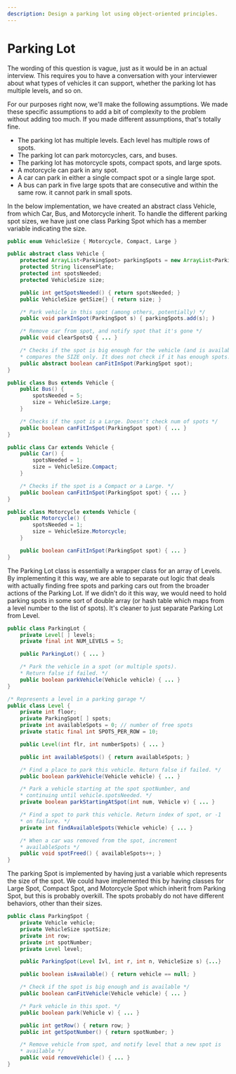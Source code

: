```yaml
---
description: Design a parking lot using object-oriented principles.
---
```


# Parking Lot

The wording of this question is vague, just as it would be in an actual interview. This requires you to have a conversation with your interviewer about what types of vehicles it can support, whether the parking lot has multiple levels, and so on.&#x20;

For our purposes right now, we'll make the following assumptions. We made these specific assumptions to add a bit of complexity to the problem without adding too much. If you made different assumptions, that's totally fine.

* The parking lot has multiple levels. Each level has multiple rows of spots.
* The parking lot can park motorcycles, cars, and buses.
* The parking lot has motorcycle spots, compact spots, and large spots.
* A motorcycle can park in any spot.
* A car can park in either a single compact spot or a single large spot.
* A bus can park in five large spots that are consecutive and within the same row. it cannot park in small spots.

In the below implementation, we have created an abstract class Vehicle, from which Car, Bus, and Motorcycle inherit. To handle the different parking spot sizes, we have just one class Parking Spot which has a member variable indicating the size.

```java
public enum VehicleSize { Motorcycle, Compact, Large }

public abstract class Vehicle {
    protected ArrayList<ParkingSpot> parkingSpots = new ArrayList<ParkingSpot>();
    protected String licensePlate;
    protected int spotsNeeded;
    protected VehicleSize size;

    public int getSpotsNeeded() { return spotsNeeded; }
    public VehicleSize getSize{} { return size; }

    /* Park vehicle in this spot (among others, potentially) */
    public void parkInSpot(ParkingSpot s) { parkingSpots.add(s); )

    /* Remove car from spot, and notify spot that it's gone */
    public void clearSpotsQ { ... }

    /* Checks if the spot is big enough for the vehicle (and is available). This
    * compares the SIZE only. It does not check if it has enough spots. */
    public abstract boolean canFitInSpot(ParkingSpot spot);
}

public class Bus extends Vehicle {
    public Bus() {
        spotsNeeded = 5;
        size = VehicleSize.Large;
    }

    /* Checks if the spot is a Large. Doesn't check num of spots */
    public boolean canFitInSpot(ParkingSpot spot) { ... }
}

public class Car extends Vehicle {
    public Car() {
        spotsNeeded = 1;
        size = VehicleSize.Compact;
    }

    /* Checks if the spot is a Compact or a Large. */
    public boolean canFitInSpot(ParkingSpot spot) { ... }
}

public class Motorcycle extends Vehicle {
    public Motorcycle() {
        spotsNeeded = 1;
        size = VehicleSize.Motorcycle;
    }

    public boolean canFitInSpot(ParkingSpot spot) { ... }
}
```

The Parking Lot class is essentially a wrapper class for an array of Levels. By implementing it this way, we are able to separate out logic that deals with actually finding free spots and parking cars out from the broader actions of the Parking Lot. If we didn’t do it this way, we would need to hold parking spots in some sort of double array (or hash table which maps from a level number to the list of spots). It's cleaner to just separate Parking Lot from Level.

```java
public class ParkingLot {
    private Level[ ] levels;
    private final int NUM_LEVELS = 5;

    public ParkingLot() { ... }

    /* Park the vehicle in a spot (or multiple spots).
    * Return false if failed. */
    public boolean parkVehicle(Vehicle vehicle) { ... }
}

/* Represents a level in a parking garage */
public class Level {
    private int floor;
    private ParkingSpot[ ] spots;
    private int availableSpots = 0; // number of free spots
    private static final int SPOTS_PER_ROW = 10;

    public Level(int flr, int numberSpots) { ... }

    public int availableSpots() { return availableSpots; }

    /* Find a place to park this vehicle. Return false if failed. */
    public boolean parkVehicle(Vehicle vehicle) { ... }

    /* Park a vehicle starting at the spot spotNumber, and
    * continuing until vehicle.spotsNeeded. */
    private boolean parkStartingAtSpot(int num, Vehicle v) { ... }

    /* Find a spot to park this vehicle. Return index of spot, or -1
    * on failure. */
    private int findAvailableSpots(Vehicle vehicle) { ... }

    /* When a car was removed from the spot, increment
    * availableSpots */
    public void spotFreed() { availableSpots++; }
}
```

The parking Spot is implemented by having just a variable which represents the size of the spot. We could have implemented this by having classes for Large Spot, Compact Spot, and Motorcycle Spot which inherit from Parking Spot, but this is probably overkill. The spots probably do not have different behaviors, other than their sizes.

```java
public class ParkingSpot {
    private Vehicle vehicle;
    private VehicleSize spotSize;
    private int row;
    private int spotNumber;
    private Level level;

    public ParkingSpot(Level Ivl, int r, int n, VehicleSize s) {...}

    public boolean isAvailable() { return vehicle == null; }

    /* Check if the spot is big enough and is available */
    public boolean canFitVehicle(Vehicle vehicle) { ... }

    /* Park vehicle in this spot. */
    public boolean park(Vehicle v) { ... }

    public int getRow() { return row; }
    public int getSpotNumber() { return spotNumber; }

    /* Remove vehicle from spot, and notify level that a new spot is
    * available */
    public void removeVehicle() { ... }
}
```

